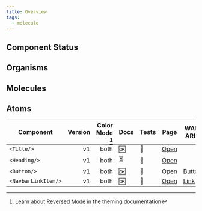 ```yaml
---
title: Overview
tags:
  - molecule
---
```


<DocHeader props={props}/>

## Component Status

## Organisms

## Molecules

## Atoms

| Component           | Version | Color Mode [^1] | Docs | Tests | Page                                             | WAI-ARIA                                                   |
| ------------------- | ------: | --------------: | ---- | ----- | ------------------------------------------------ | ---------------------------------------------------------- |
| `<Title/>`          |      v1 |            both | 🆗   | 🚫    | [Open](/design-system/foundations/typography)    |                                                            |
| `<Heading/>`        |      v1 |            both | ⏳   | 🚫    | [Open](/design-system/foundations/typography)    |                                                            |
| `<Button/>`         |      v1 |            both | 🆗   | 🚫    | [Open](/design-system/components/buttons/)       | [Button](https://www.w3.org/TR/wai-aria-practices/#button) |
| `<NavbarLinkItem/>` |      v1 |            both | 🆗   | 🚫    | [Open](/design-system/components/navbars-items/) | [Link](https://www.w3.org/TR/wai-aria-practices/#link)     |

[^1]: Learn about [Reversed Mode](/theming) in the theming documentation
